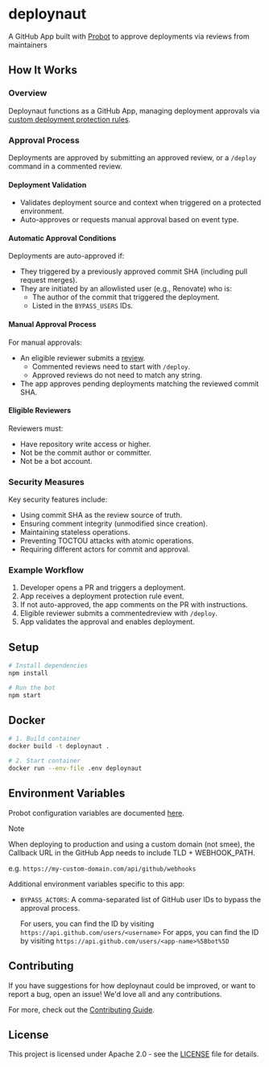 # deploynaut

A GitHub App built with [Probot](https://github.com/probot/probot) to approve deployments via reviews from maintainers

## How It Works

### Overview

Deploynaut functions as a GitHub App, managing deployment approvals via [custom deployment protection rules](https://docs.github.com/en/actions/managing-workflow-runs-and-deployments/managing-deployments/creating-custom-deployment-protection-rules).

### Approval Process

Deployments are approved by submitting an approved review, or a `/deploy` command in a commented review.

#### Deployment Validation

- Validates deployment source and context when triggered on a protected environment.
- Auto-approves or requests manual approval based on event type.

#### Automatic Approval Conditions

Deployments are auto-approved if:

- They triggered by a previously approved commit SHA (including pull request merges).
- They are initiated by an allowlisted user (e.g., Renovate) who is:
  - The author of the commit that triggered the deployment.
  - Listed in the `BYPASS_USERS` IDs.

#### Manual Approval Process

For manual approvals:

- An eligible reviewer submits a [review](https://docs.github.com/en/pull-requests/collaborating-with-pull-requests/reviewing-changes-in-pull-requests/reviewing-proposed-changes-in-a-pull-request#submitting-your-review).
  - Commented reviews need to start with `/deploy`.
  - Approved reviews do not need to match any string.
- The app approves pending deployments matching the reviewed commit SHA.

#### Eligible Reviewers

Reviewers must:

- Have repository write access or higher.
- Not be the commit author or committer.
- Not be a bot account.

### Security Measures

Key security features include:

- Using commit SHA as the review source of truth.
- Ensuring comment integrity (unmodified since creation).
- Maintaining stateless operations.
- Preventing TOCTOU attacks with atomic operations.
- Requiring different actors for commit and approval.

### Example Workflow

1. Developer opens a PR and triggers a deployment.
2. App receives a deployment protection rule event.
3. If not auto-approved, the app comments on the PR with instructions.
4. Eligible reviewer submits a commentedreview with `/deploy`.
5. App validates the approval and enables deployment.

## Setup

```sh
# Install dependencies
npm install

# Run the bot
npm start
```

## Docker

```sh
# 1. Build container
docker build -t deploynaut .

# 2. Start container
docker run --env-file .env deploynaut
```

## Environment Variables

Probot configuration variables are documented [here](https://probot.github.io/docs/configuration/).

> [!NOTE]
> When deploying to production and using a custom domain (not smee), the Callback URL in the GitHub App needs to include TLD + WEBHOOK_PATH.
>
> e.g. `https://my-custom-domain.com/api/github/webhooks`

Additional environment variables specific to this app:

- `BYPASS_ACTORS`: A comma-separated list of GitHub user IDs to bypass the approval process.

  For users, you can find the ID by visiting `https://api.github.com/users/<username>`
  For apps, you can find the ID by visiting `https://api.github.com/users/<app-name>%5Bbot%5D`

## Contributing

If you have suggestions for how deploynaut could be improved, or want to report a bug, open an issue! We'd love all and any contributions.

For more, check out the [Contributing Guide](CONTRIBUTING.md).

## License

This project is licensed under Apache 2.0 - see the [LICENSE](LICENSE) file for
details.

